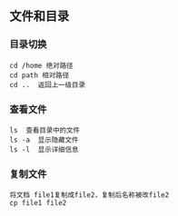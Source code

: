 ## 文件和目录

### 目录切换
```
cd /home 绝对路径
cd path 相对路径
cd ..  返回上一级目录
```

### 查看文件
```
ls  查看目录中的文件
ls -a  显示隐藏文件
ls -l  显示详细信息
```

### 复制文件
```
将文档 file1复制成file2，复制后名称被改file2
cp file1 file2 
```